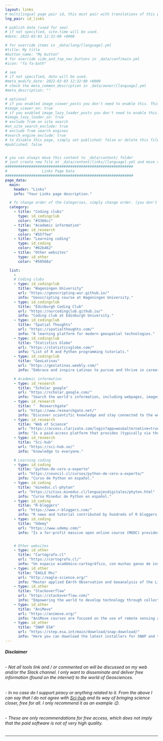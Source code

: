 ```yaml
---
layout: links
# multilingual page pair id, this must pair with translations of this page. (This name must be unique)
lng_pair: id_links

# publish date (used for seo)
# if not specified, site.time will be used.
#date: 2022-03-03 12:32:00 +0000

# for override items in _data/lang/[language].yml
#title: My title
#button_name: "My button"
# for override side_and_top_nav_buttons in _data/conf/main.yml
#icon: "fa fa-bath"

# seo
# if not specified, date will be used.
#meta_modify_date: 2022-03-03 12:32:00 +0000
# check the meta_common_description in _data/owner/[language].yml
#meta_description: ""

# optional
# if you enabled image_viewer_posts you don't need to enable this. This is only if image_viewer_posts = false
#image_viewer_on: true
# if you enabled image_lazy_loader_posts you don't need to enable this. This is only if image_lazy_loader_posts = false
#image_lazy_loader_on: true
# exclude from on site search
#on_site_search_exclude: true
# exclude from search engines
#search_engine_exclude: true
# to disable this page, simply set published: false or delete this file
#published: false


# you can always move this content to _data/content/ folder
# just create new file at _data/content/links/[language].yml and move content below.
###########################################################
#                Links Page Data
###########################################################
page_data:
  main:
    header: "Links"
    info: "Your Links page description."

  # To change order of the Categories, simply change order. (you don't need to change list order.)
  category:
    - title: "Coding clubs"
      type: id_codingclub
      color: "#3366cc"
    - title: "Academic information"
      type: id_research
      color: "#55ffee"
    - title: "Learning coding"
      type: id_coding
      color: "#62b462"
    - title: "Other websites"
      type: id_other
      color: "#50568a"

  list:
    -
    # Coding clubs
    - type: id_codingclub
      title: "Wageningen University"
      url: "https://geoscripting-wur.github.io/"
      info: "Geoscripting course at Wageningen University."
    - type: id_codingclub
      title: "Edinburgh Coding Club"
      url: "https://ourcodingclub.github.io/"
      info: "Coding club at Edinburgh University."
    - type: id_codingclub
      title: "Spatial Thoughts"
      url: "https://spatialthoughts.com/"
      info: "A learning platform for modern geospatial technologies."
    - type: id_codingclub
      title: "Statistics Globe"
      url: "https://statisticsglobe.com/"
      info: "List of R and Python programming tutorials."
    - type: id_codingclub
      title: "GeoLatinas"
      url: "https://geolatinas.weebly.com/"
      info: "Embrace and inspire Latinas to pursue and thrive in careers in Geoscience and Planetary Science."

    # Academic information
    - type: id_research
      title: "Scholar google"
      url: "https://scholar.google.com/"
      info: "Search the world's information, including webpages, images, videos and more."
    - type: id_research
      title: "	Researchgate"
      url: "https://www.researchgate.net/"
      info: "Discover scientific knowledge and stay connected to the world of science."
    - type: id_research
      title: "Web of Science"
      url: "https://access.clarivate.com/login?app=wos&alternative=true&shibShireURL=https:%2F%2Fwww.webofknowledge.com%2F%3Fauth%3DShibboleth&shibReturnURL=https:%2F%2Fwww.webofknowledge.com%2F%3FauthCode%3Dnull%26app%3Dwos%26locale%3Den-US&referrer=app%3Dwos%26authCode%3Dnull%26locale%3Den-US&roaming=true"
      info: "Is a paid-access platform that provides (typically via the internet) access to multiple databases that provide reference and citation data from academic journals, conference proceedings, and other documents in various academic disciplines. "
    - type: id_research
      title: "Sci-hub"
      url: "https://sci-hub.se/"
      info: "knowledge to everyone."

    # Learning coding
    - type: id_coding
      title: "python-de-cero-a-experto"
      url: "https://council.cl/cursos/python-de-cero-a-experto/"
      info: "Curso de Python en español."
    - type: id_coding
      title: "mineduc.cl-phyton"
      url: "https://sitios.mineduc.cl/lenguajesdigitales/phyton.html"
      info: "Curso Mineduc de Python en español."
    - type: id_coding
      title: "R-bloggers"
      url: "https://www.r-bloggers.com/"
      info: "R news and tutorial contributed by hundreds of R bloggers."
    - type: id_coding
      title: "Udemy"
      url: "https://www.udemy.com/"
      info: "Is a for-profit massive open online course (MOOC) provider aimed at professional adults and students."


    # Other websites  
    - type: id_other
      title: "Cartógrafo.cl"
      url: "https://cartografo.cl/"
      info: "Un espacio académico-cartográfico, con muchas ganas de insertarse en la tecnología y las comunicaciones digitales."
    - type: id_other
      title: "EAGLE Msc"
      url: "http://eagle-science.org/"
      info: "Master applied EArth Observation and Geoanalysis of the Living Environment."
    - type: id_other
      title: "Stackoverflow"
      url: "https://stackoverflow.com/"
      info: "Empowering the world to develop technology through collective knowledge."
    - type: id_other
      title: "AniMove"
      url: "https://animove.org/"
      info: "AniMove courses are focused on the use of remote sensing and animal movement for conservation based on open source software entirely."
    - type: id_other
      title: "SNAP ESA"
      url: "https://step.esa.int/main/download/snap-download/"
      info: "Here you can download the latest installers for SNAP and the Sentinel Toolboxes."
---
```


###### *__Disclaimer__*

###### - Not all tools link and / or commented on will be discussed on my web and/or the Slack channel. I only want to disseminate and deliver free information (found on the internet) to the world of Geosciences.
###### - In no case do I support piracy or anything related to it. From the above I can say that I do not agree with [Sci-hub](https://sci-hub.se/) and its way of bringing science closer, free for all. I only recommend it as an example :wink:.
###### - These are only recommendations for free access, which does not imply that the paid software is not of very high quality.
---